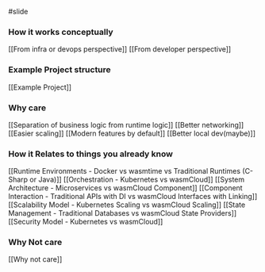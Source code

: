 #slide
### How it works conceptually
[[From infra or devops perspective]]
[[From developer perspective]]
### Example Project structure
[[Example Project]]
### Why care
[[Separation of business logic from runtime logic]]
[[Better networking]]
[[Easier scaling]]
[[Modern features by default]]
[[Better local dev(maybe)]]
### How it Relates to things you already know
[[Runtime Environments - Docker vs wasmtime vs Traditional Runtimes (C-Sharp or Java)]]
[[Orchestration - Kubernetes vs wasmCloud]]
[[System Architecture - Microservices vs wasmCloud Component]]
[[Component Interaction - Traditional APIs with DI vs wasmCloud Interfaces with Linking]]
[[Scalability Model - Kubernetes Scaling vs wasmCloud Scaling]]
[[State Management - Traditional Databases vs wasmCloud State Providers]]
[[Security Model - Kubernetes vs wasmCloud]]
### Why Not care
[[Why not care]]
